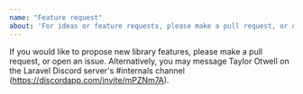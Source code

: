 ```yaml
---
name: "Feature request"
about: 'For ideas or feature requests, please make a pull request, or open an issue'
---
```


If you would like to propose new library features, please make a pull request, or open an issue. Alternatively, you may message Taylor Otwell on the Laravel Discord server's #internals channel (https://discordapp.com/invite/mPZNm7A).
